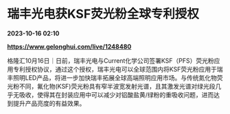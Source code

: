 # 瑞丰光电获KSF荧光粉全球专利授权

**2023-10-16 02:10**

**https://www.gelonghui.com/live/1248480**

格隆汇10月16日｜日前，瑞丰光电与Current化学公司签署KSF（PFS）荧光粉应用专利授权协议，通过这个授权，瑞丰光电可以全球范围内将KSF荧光粉应用于瑞丰照明LED产品，将进一步加快瑞丰拓展全球高端照明应用市场。与传统氮化物荧光粉不同，氟化物(KSF)荧光粉具有窄半波宽发射光谱，且其激发光谱对绿光段几乎无吸收，使得其在封装应用中可以减少对铝酸盐黄/绿粉的重吸收问题，进而达到提升产品亮度的有益效果。
